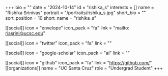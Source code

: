 +++
bio = "" 
date = "2024-10-14" 
id = "rishika_s" 
interests = [] 
name = "Rishika Srinivas" 
portrait = "/portraits/rishika_s.jpg" 
short_bio = "" 
sort_position = 10
 short_name = "rishika_s" 

[[social]] 
    icon = "envelope" 
    icon_pack = "fa" 
    link = "mailto: riasrini@ucsc.edu"

 [[social]] 
    icon = "twitter" 
    icon_pack = "fa" 
    link = "" 

[[social]] 
    icon = "google-scholar" 
    icon_pack = "ai" 
    link = "" 

[[social]] 
    icon = "github" 
    icon_pack = "fa" 
    link = "https://github.com/" 
[[organizations]] 
     name = "UC Santa Cruz" 
      role = "Undergrad Student" 
+++
